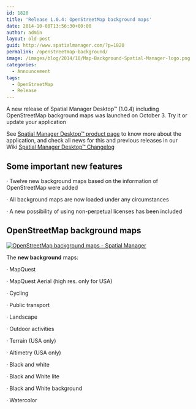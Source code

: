 ```yaml
---
id: 1820
title: 'Release 1.0.4: OpenStreetMap background maps'
date: 2014-10-08T13:56:30+00:00
author: admin
layout: old-post
guid: http://www.spatialmanager.com/?p=1820
permalink: /openstreetmap-background/
image: /images/blog/2014/10/Map-Background-Spatial-Manager-logo.png
categories:
  - Announcement
tags:
  - OpenStreetMap
  - Release
---
```

A new release of Spatial Manager Desktop™ (1.0.4) including OpenStreetMap background maps was launched on October 3. Try it or update your application<!--more-->

See <a title="Spatial Manager™ - Spatial Manager Desktop™" href="http://www.spatialmanager.com/spm-desktop/" target="_blank" rel="nofollow"><span>Spatial Manager Desktop™ product page</span></a> to know more about the application, and check all news for this and previous releases in our Wiki <a title="Spatial Manager Desktop™ Wiki Changelog" href="http://wiki.spatialmanager.com/index.php?title=Spatial_Manager_Desktop%E2%84%A2_Changelog" target="_blank" rel="nofollow"><span>Spatial Manager Desktop™ Changelog</span></a>

## Some important new features

· Twelve new background maps based on the information of OpenStreetMap were added
  
· All background maps are now loaded under any circumstances
  
· A new possibility of using non-perpetual licenses has been included

## OpenStreetMap background maps

<a href="/images/blog/2014/10/Map-Background-Spatial-Manager.png" target="_blank" rel="nofollow"><img src="/images/blog/2014/10/Map-Background-Spatial-Manager-1024x576.png" alt="OpenStreetMap background maps - Spatial Manager" width="625" height="351" srcset="/images/blog/2014/10/Map-Background-Spatial-Manager-1024x576.png 1024w, /images/blog/2014/10/Map-Background-Spatial-Manager-300x168.png 300w, /images/blog/2014/10/Map-Background-Spatial-Manager-624x351.png 624w, /images/blog/2014/10/Map-Background-Spatial-Manager.png 1280w" sizes="(max-width: 625px) 100vw, 625px" /></a>

The **new background** maps:
  
· MapQuest
  
· MapQuest Aerial (high res. only for USA)
  
· Cycling
  
· Public transport
  
· Landscape
  
· Outdoor activities
  
· Terrain (USA only)
  
· Altimetry (USA only)
  
· Black and white
  
· Black and White lite
  
· Black and White background
  
· Watercolor
